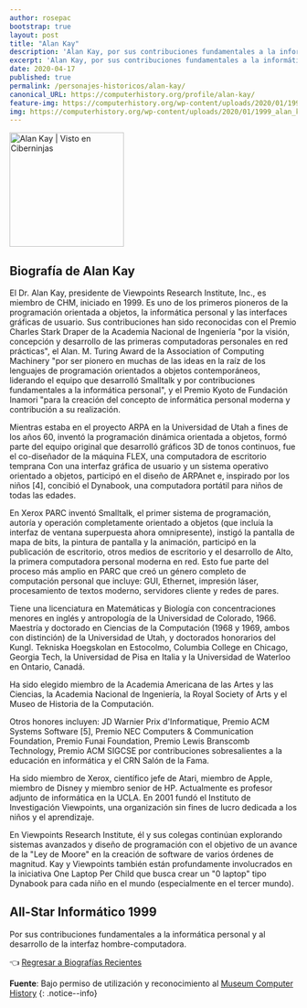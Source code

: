 ```yaml
---
author: rosepac
bootstrap: true
layout: post
title: "Alan Kay"
description: 'Alan Kay, por sus contribuciones fundamentales a la informática personal y al desarrollo de la interfaz hombre-computadora.'
excerpt: 'Alan Kay, por sus contribuciones fundamentales a la informática personal y al desarrollo de la interfaz hombre-computadora.'
date: 2020-04-17
published: true
permalink: /personajes-historicos/alan-kay/
canonical_URL: https://computerhistory.org/profile/alan-kay/
feature-img: https://computerhistory.org/wp-content/uploads/2020/01/1999_alan_kay-e1580707822558.jpg
img: https://computerhistory.org/wp-content/uploads/2020/01/1999_alan_kay-e1580707822558.jpg
---
```


<img src="https://computerhistory.org/wp-content/uploads/2020/01/1999_alan_kay-e1580707822558.jpg" width="200px" high="250px" alt="Alan Kay | Visto en Ciberninjas" title="Alan Kay | Visto en Ciberninjas" />

## **Biografía de Alan Kay**

El Dr. Alan Kay, presidente de Viewpoints Research Institute, Inc., es miembro de CHM, iniciado en 1999. Es uno de los primeros pioneros de la programación orientada a objetos, la informática personal y las interfaces gráficas de usuario. Sus contribuciones han sido reconocidas con el Premio Charles Stark Draper de la Academia Nacional de Ingeniería "por la visión, concepción y desarrollo de las primeras computadoras personales en red prácticas", el Alan. M. Turing Award de la Association of Computing Machinery "por ser pionero en muchas de las ideas en la raíz de los lenguajes de programación orientados a objetos contemporáneos, liderando el equipo que desarrolló Smalltalk y por contribuciones fundamentales a la informática personal", y el Premio Kyoto de Fundación Inamori "para la creación del concepto de informática personal moderna y contribución a su realización.

Mientras estaba en el proyecto ARPA en la Universidad de Utah a fines de los años 60, inventó la programación dinámica orientada a objetos, formó parte del equipo original que desarrolló gráficos 3D de tonos continuos, fue el co-diseñador de la máquina FLEX, una computadora de escritorio temprana Con una interfaz gráfica de usuario y un sistema operativo orientado a objetos, participó en el diseño de ARPAnet e, inspirado por los niños [4], concibió el Dynabook, una computadora portátil para niños de todas las edades.

En Xerox PARC inventó Smalltalk, el primer sistema de programación, autoría y operación completamente orientado a objetos (que incluía la interfaz de ventana superpuesta ahora omnipresente), instigó la pantalla de mapa de bits, la pintura de pantalla y la animación, participó en la publicación de escritorio, otros medios de escritorio y el desarrollo de Alto, la primera computadora personal moderna en red. Esto fue parte del proceso más amplio en PARC que creó un género completo de computación personal que incluye: GUI, Ethernet, impresión láser, procesamiento de textos moderno, servidores cliente y redes de pares.

Tiene una licenciatura en Matemáticas y Biología con concentraciones menores en inglés y antropología de la Universidad de Colorado, 1966. Maestría y doctorado en Ciencias de la Computación (1968 y 1969, ambos con distinción) de la Universidad de Utah, y doctorados honorarios del Kungl. Tekniska Hoegskolan en Estocolmo, Columbia College en Chicago, Georgia Tech, la Universidad de Pisa en Italia y la Universidad de Waterloo en Ontario, Canadá.

Ha sido elegido miembro de la Academia Americana de las Artes y las Ciencias, la Academia Nacional de Ingeniería, la Royal Society of Arts y el Museo de Historia de la Computación.

Otros honores incluyen: JD Warnier Prix d'Informatique, Premio ACM Systems Software [5], Premio NEC Computers & Communication Foundation, Premio Funai Foundation, Premio Lewis Branscomb Technology, Premio ACM SIGCSE por contribuciones sobresalientes a la educación en informática y el CRN Salón de la Fama.

Ha sido miembro de Xerox, científico jefe de Atari, miembro de Apple, miembro de Disney y miembro senior de HP. Actualmente es profesor adjunto de informática en la UCLA. En 2001 fundó el Instituto de Investigación Viewpoints, una organización sin fines de lucro dedicada a los niños y el aprendizaje.

En Viewpoints Research Institute, él y sus colegas continúan explorando sistemas avanzados y diseño de programación con el objetivo de un avance de la "Ley de Moore" en la creación de software de varios órdenes de magnitud. Kay y Viewpoints también están profundamente involucrados en la iniciativa One Laptop Per Child que busca crear un "0 laptop" tipo Dynabook para cada niño en el mundo (especialmente en el tercer mundo).

## All-Star Informático 1999

Por sus contribuciones fundamentales a la informática personal y al desarrollo de la interfaz hombre-computadora.

👈 [Regresar a Biografías Recientes](/personajes-historicos/#-biografías-agregadas-más-recientes-)

**Fuente**: Bajo permiso de utilización y reconocimiento al [Museum Computer History](https://www.computerhistory.org/ "Página web el Museo de la Historia de las Computadoras") 
{: .notice--info}